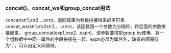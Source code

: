 ### concat()、concat_ws和group_concat用法
concat(str1,str2....strn)，返回结果为参数拼接得来的字符串
concat_ws(str1,str2str3,.....strn)，该函数第一个参数为分隔符，将后面的参数拼接起来。
group_concat(exp1,exp2...expn)，该参数要搭配group by使用，将一个组数据中中同一属性的字段拼接在一起，expn必须为属性名，缺省的间隔符为‘，’，可以自定义间隔符。


